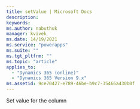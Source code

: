 ```yaml
---
title: setValue | Microsoft Docs
description:
keywords:
ms.author: nabuthuk
manager: kvivek
ms.date: 14/19/2021
ms.service: "powerapps"
ms.suite: ""
ms.tgt_pltfrm: ""
ms.topic: "article"
applies_to:
  - "Dynamics 365 (online)"
  - "Dynamics 365 Version 9.x"
ms.assetid: 9ce70427-e789-46be-b9c7-35466a430b0f
---
```


Set value for the column

